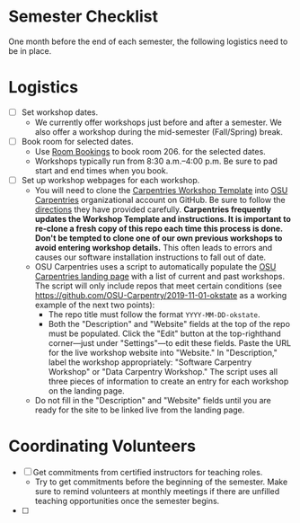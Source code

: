 # Semester Checklist
One month before the end of each semester, the following logistics need to be in place.
# Logistics
- [ ] Set workshop dates.
  - We currently offer workshops just before and after a semester. We also offer a workshop during the mid-semester (Fall/Spring) break.
- [ ] Book room for selected dates.
  - Use [Room Bookings](https://okstate.libcal.com/booking/conference-rooms) to book room 206. for the selected dates.
  - Workshops typically run from 8:30 a.m.–4:00 p.m. Be sure to pad start and end times when you book.
- [ ] Set up workshop webpages for each workshop.
  - You will need to clone the [Carpentries Workshop Template](https://github.com/carpentries/workshop-template) into [OSU Carpentries](https://github.com/OSU-Carpentry) organizational account on GitHub. Be sure to follow the [directions](https://github.com/carpentries/workshop-template/blob/gh-pages/README.md) they have provided carefully. **Carpentries frequently updates the Workshop Template and instructions. It is important to re-clone a fresh copy of this repo each time this process is done. Don't be tempted to clone one of our own previous workshops to avoid entering workshop details.** This often leads to errors and causes our software installation instructions to fall out of date.
  - OSU Carpentries uses a script to automatically populate the [OSU Carpentries landing page](https://osu-carpentry.github.io/) with a list of current and past workshops. The script will only include repos that meet certain conditions (see https://github.com/OSU-Carpentry/2019-11-01-okstate as a working example of the next two points):
    - The repo title must follow the format `YYYY-MM-DD-okstate`.
    - Both the "Description" and "Website" fields at the top of the repo must be populated. Click the "Edit" button at the top-righthand corner—just under "Settings"—to edit these fields. Paste the URL for the live workshop website into "Website." In "Description," label the workshop appropriately: "Software Carpentry Workshop" or "Data Carpentry Workshop." The script uses all three pieces of information to create an entry for each workshop on the landing page.
  - Do not fill in the "Description" and "Website" fields until you are ready for the site to be linked live from the landing page.

# Coordinating Volunteers
- [ ] Get commitments from certified instructors for teaching roles.
  - Try to get commitments before the beginning of the semester. Make sure to remind volunteers at monthly meetings if there are unfilled teaching opportunities once the semester begins.
- [ ] 
